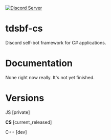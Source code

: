 
[![Discord Server](https://img.shields.io/discord/737835739529740308.svg?label=discord)](https://discord.gg/Jzxfy2U) 
# tdsbf-cs
Discord self-bot framework for C# applications.


# Documentation
None right now really. It's not yet finished.

# Versions
JS [private]

**CS** [current_released]

C++ [dev]
